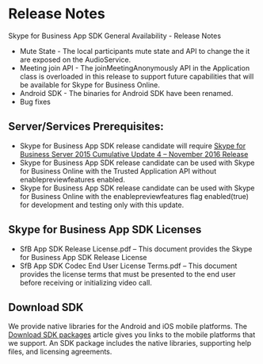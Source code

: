 # Release Notes
Skype for Business App SDK General Availability - Release Notes

- Mute State - The local participants mute state and API to change the it are exposed on the AudioService.
- Meeting join API - The joinMeetingAnonymously API in the Application class is overloaded in this release to support future capabilities that will be available for Skype for Business Online.
- Android SDK - The binaries for Android SDK have been renamed.
- Bug fixes

## Server/Services Prerequisites:

- Skype for Business App SDK release candidate will require [Skype for Business Server 2015 Cumulative Update 4 – November 2016 Release](https://www.microsoft.com/en-us/download/details.aspx?id=47690) 
- Skype for Business App SDK release candidate can be used with Skype for Business Online with the Trusted Application API without enablepreviewfeatures enabled.
- Skype for Business App SDK release candidate can be used with Skype for Business Online with the enablepreviewfeatures flag enabled(true) for development and testing only with this update. 

## Skype for Business App SDK Licenses

- SfB App SDK Release License.pdf – This document provides the Skype for Business App SDK Release License 
- SfB App SDK Codec End User License Terms.pdf – This document provides the license terms that must be presented to the end user before receiving or initializing video call.
 
## Download SDK 

We provide native libraries for the Android and iOS mobile platforms. The [Download SDK packages](Download.md) article gives you links to the mobile platforms that we support. An SDK package includes the native libraries, supporting help files,
 and licensing agreements.
